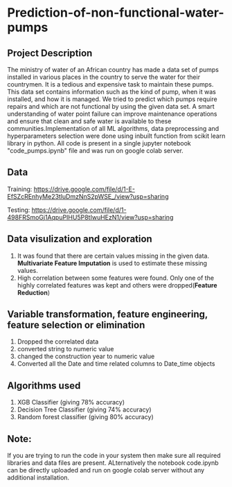 # Prediction-of-non-functional-water-pumps
##  Project Description
The ministry of water of an African country has made a data set of pumps 
installed in various places in the country to serve the water for their countrymen. It is a 
tedious and expensive task to maintain these pumps. This data set contains information 
such as the kind of pump, when it was installed, and how it is managed. We tried to predict 
which pumps require repairs and which are not functional by using the given data set. A 
smart understanding of water point failure can improve maintenance operations and ensure 
that clean and safe water is available to these communities.Implementation of all ML algorithms, data preprocessing and hyperparameters selection were done using inbuilt function from 
scikit learn library in python. All code is present in a single jupyter notebook "code_pumps.ipynb" file and was run on google colab server.


## Data
Training: https://drive.google.com/file/d/1-E-EfSZcREnhyMe23tluDmzNnS2pWSE_/view?usp=sharing

Testing: https://drive.google.com/file/d/1-498FRSmoGj1AqpuPIHU5P8tIwuHEzN1/view?usp=sharing


## Data visulization and exploration
1. It was found that there are certain values missing in the given data. **Multivariate Feature Imputation** is used to estimate these missing values.
2. High correlation between some features were found. Only one of the highly correlated features was kept and others were dropped(**Feature Reduction**)

## Variable transformation, feature engineering, feature selection or elimination
1. Dropped the correlated data
2. converted string to numeric value
3. changed the construction year to numeric value
4. Converted all the Date and time related columns to Date_time objects


## Algorithms used
1. XGB Classifier (giving 78% accuracy)
2. Decision Tree Classifier (giving 74% accuracy)
3. Random forest classifier (giving 80% accuracy)


## Note: 
If you are trying to run the code in your system then make sure all required libraries and data files are present. ALternatively the notebook code.ipynb can be directly
uploaded and run on google colab server without any additional installation.
